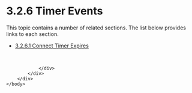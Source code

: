 <html dir="LTR" xmlns:mshelp="http://msdn.microsoft.com/mshelp" xmlns:ddue="http://ddue.schemas.microsoft.com/authoring/2003/5" xmlns:xlink="http://www.w3.org/1999/xlink" xmlns:tool="http://www.microsoft.com/tooltip">
    <head>
        <meta http-equiv="Content-Type" content="text/html; CHARSET=utf-8"></meta>
        <meta name="save" content="history"></meta>
        <title>3.2.6 Timer Events</title>
        <xml>
            <mshelp:toctitle title="3.2.6 Timer Events"></mshelp:toctitle>
            <mshelp:rltitle title="[MS-SSAS8]: Timer Events"></mshelp:rltitle>
            <mshelp:keyword index="A" term="ce4d6780-4496-4405-9f26-c153c63459cd"></mshelp:keyword>
            <mshelp:attr name="DCSext.ContentType" value="open specification"></mshelp:attr>
            <mshelp:attr name="AssetID" value="ce4d6780-4496-4405-9f26-c153c63459cd"></mshelp:attr>
            <mshelp:attr name="TopicType" value="kbRef"></mshelp:attr>
            <mshelp:attr name="DCSext.Title" value="[MS-SSAS8]: Timer Events" />
        </xml>
    </head>
    <body>
        <div id="header">
            <h1 class="heading">3.2.6 Timer Events</h1>
        </div>
        <div id="mainSection">
            <div id="mainBody">
                <div id="allHistory" class="saveHistory"></div>
                <div id="sectionSection0" class="section" name="collapseableSection">
                    <p>This topic contains a number of related sections. The list below provides links to each section.<br /></p><ul><li><span><a href="e4d69393-f10d-470e-84bd-34d7eb0f0b2f.md">3.2.6.1 Connect Timer Expires</a></span></li></ul><p><br /></p>


                </div>
            </div>
        </div>
    </body>
</html>